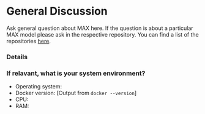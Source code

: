 # General Discussion

Ask general question about MAX here. If the question is about a particular MAX model please ask in the respective repository. You can find a list of the repositories [here](https://github.com/CODAIT/max-central-repo/blob/master/max-model-status.md).

### Details

### If relavant, what is your system environment?

- Operating system:
- Docker version: [Output from `docker --version`]
- CPU:
- RAM:
